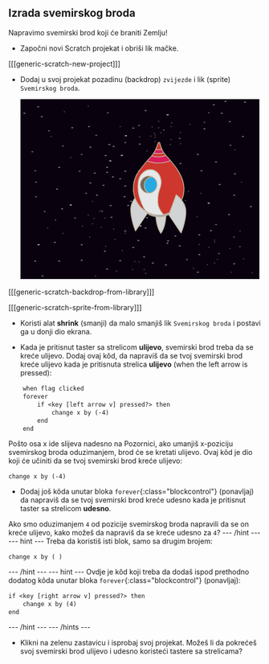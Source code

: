 ## Izrada svemirskog broda

Napravimo svemirski brod koji će braniti Zemlju!

+ Započni novi Scratch projekat i obriši lik mačke.

[[[generic-scratch-new-project]]]

+ Dodaj u svoj projekat pozadinu (backdrop) `zvijezde` i lik (sprite) `Svemirskog broda`.
    
    ![screenshot](images/invaders-sprites.png)

[[[generic-scratch-backdrop-from-library]]]

[[[generic-scratch-sprite-from-library]]]

+ Koristi alat **shrink** (smanji) da malo smanjiš lik `Svemirskog broda` i postavi ga u donji dio ekrana.

+ Kada je pritisnut taster sa strelicom **ulijevo**, svemirski brod treba da se kreće ulijevo. Dodaj ovaj kôd, da napraviš da se tvoj svemirski brod kreće ulijevo kada je pritisnuta strelica **ulijevo** (when the left arrow is pressed):

```blocks
    when flag clicked
    forever
        if <key [left arrow v] pressed?> then
            change x by (-4)
        end
    end
```

Pošto osa x ide slijeva nadesno na Pozornici, ako umanjiš x-poziciju svemirskog broda oduzimanjem, brod će se kretati ulijevo. Ovaj kôd je dio koji će učiniti da se tvoj svemirski brod kreće ulijevo:

```blocks
change x by (-4)
```

+ Dodaj još kôda unutar bloka `forever`{:class="blockcontrol"} (ponavljaj) da napraviš da se tvoj svemirski brod kreće udesno kada je pritisnut taster sa strelicom **udesno**.

Ako smo oduzimanjem `4` od pozicije svemirskog broda napravili da se on kreće ulijevo, kako možeš da napraviš da se kreće udesno za `4`? --- /hint --- --- hint --- Treba da koristiš isti blok, samo sa drugim brojem:

```blocks
change x by ( )
```

--- /hint --- --- hint --- Ovdje je kôd koji treba da dodaš ispod prethodno dodatog kôda unutar bloka `forever`{:class="blockcontrol"} (ponavljaj):

```blocks
if <key [right arrow v] pressed?> then
    change x by (4)
end
```

--- /hint --- --- /hints ---

+ Klikni na zelenu zastavicu i isprobaj svoj projekat. Možeš li da pokrećeš svoj svemirski brod ulijevo i udesno koristeći tastere sa strelicama?